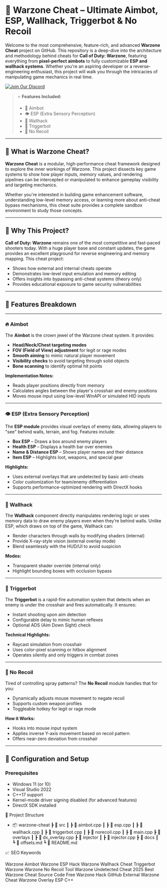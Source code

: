 # 🚀 Warzone Cheat – Ultimate Aimbot, ESP, Wallhack, Triggerbot & No Recoil

Welcome to the most comprehensive, feature-rich, and advanced **Warzone Cheat** project on GitHub. This repository is a deep-dive into the architecture and methodology behind cheats for **Call of Duty: Warzone**, featuring everything from **pixel-perfect aimbots** to fully customizable **ESP and wallhack systems**. Whether you're an aspiring developer or a reverse-engineering enthusiast, this project will walk you through the intricacies of manipulating game mechanics in real time.

[![Join Our Discord](https://img.shields.io/discord/1174326154207953006?color=5865F2\&label=Join%20Discord\&logo=discord\&style=for-the-badge)](https://discord.com/servers/elusion-cheats-1174326154207953006)

> ⭐ **Features Included:**
> - 🎯 Aimbot
> - 👁️ ESP (Extra Sensory Perception)
> - 🧱 Wallhack
> - 🔫 Triggerbot
> - 🔄 No Recoil

---

## 📌 What is Warzone Cheat?

**Warzone Cheat** is a modular, high-performance cheat framework designed to explore the inner workings of Warzone. This project dissects key game systems to show how player inputs, memory values, and rendering pipelines can be intercepted or manipulated to enhance gameplay visibility and targeting mechanics.

Whether you're interested in building game enhancement software, understanding low-level memory access, or learning more about anti-cheat bypass mechanisms, this cheat suite provides a complete sandbox environment to study those concepts.

---

## 🧠 Why This Project?

**Call of Duty: Warzone** remains one of the most competitive and fast-paced shooters today. With a huge player base and constant updates, the game provides an excellent playground for reverse engineering and memory mapping. This cheat project:
- Shows how external and internal cheats operate
- Demonstrates low-level input emulation and memory editing
- Offers insights into bypassing anti-cheat systems (theory only)
- Provides educational exposure to game security vulnerabilities

---

## 🎯 Features Breakdown

---

### 🔥 Aimbot

The **Aimbot** is the crown jewel of the Warzone cheat system. It provides:
- **Head/Neck/Chest targeting modes**
- **FOV (Field of View) adjustment** for legit or rage modes
- **Smooth aiming** to mimic natural player movement
- **Visibility checks** to avoid targeting through solid objects
- **Bone scanning** to identify optimal hit points

**Implementation Notes:**
- Reads player positions directly from memory
- Calculates angles between the player's crosshair and enemy positions
- Moves mouse input using low-level WinAPI or simulated HID inputs

---

### 👁️ ESP (Extra Sensory Perception)

The **ESP module** provides visual overlays of enemy data, allowing players to "see" behind walls, terrain, and fog. Features include:
- **Box ESP** – Draws a box around enemy players
- **Health ESP** – Displays a health bar over enemies
- **Name & Distance ESP** – Shows player names and their distance
- **Item ESP** – Highlights loot, weapons, and special gear

**Highlights:**
- Uses external overlays that are undetected by basic anti-cheats
- Color customization for team/enemy differentiation
- Supports performance-optimized rendering with DirectX hooks

---

### 🧱 Wallhack

The **Wallhack** component directly manipulates rendering logic or uses memory data to draw enemy players even when they’re behind walls. Unlike ESP, which draws on top of the game, Wallhack can:
- Render characters through walls by modifying shaders (internal)
- Provide X-ray-style vision (external overlay mode)
- Blend seamlessly with the HUD/UI to avoid suspicion

**Modes:**
- Transparent shader override (internal only)
- Highlight bounding boxes with occlusion bypass

---

### 🔫 Triggerbot

The **Triggerbot** is a rapid-fire automation system that detects when an enemy is under the crosshair and fires automatically. It ensures:
- Instant shooting upon aim detection
- Configurable delay to mimic human reflexes
- Optional ADS (Aim Down Sight) check

**Technical Highlights:**
- Raycast simulation from crosshair
- Uses color-pixel scanning or hitbox alignment
- Operates silently and only triggers in combat zones

---

### 🔄 No Recoil

Tired of controlling spray patterns? The **No Recoil** module handles that for you:
- Dynamically adjusts mouse movement to negate recoil
- Supports custom weapon profiles
- Toggleable hotkey for legit or rage mode

**How it Works:**
- Hooks into mouse input system
- Applies inverse Y-axis movement based on recoil pattern
- Offers near-zero deviation from crosshair

---

## 🔧 Configuration and Setup

### Prerequisites
- Windows 11 (or 10)
- Visual Studio 2022
- C++17 support
- Kernel-mode driver signing disabled (for advanced features)
- DirectX SDK installed

📁 Project Structure
- 📦 warzone-cheat
 ┣ 📂 src
 ┃ ┣ 📜 aimbot.cpp
 ┃ ┣ 📜 esp.cpp
 ┃ ┣ 📜 wallhack.cpp
 ┃ ┣ 📜 triggerbot.cpp
 ┃ ┣ 📜 norecoil.cpp
 ┃ ┣ 📜 main.cpp
 ┣ 📂 overlays
 ┃ ┣ 📜 dx_overlay.cpp
 ┣ 📂 injector
 ┃ ┣ 📜 injector.cpp
 ┣ 📂 docs
 ┃ ┗ 📜 offsets.md
 ┗ 📜 README.md

📈 SEO Keywords

Warzone Aimbot
Warzone ESP Hack
Warzone Wallhack Cheat
Triggerbot Warzone
Warzone No Recoil Tool
Warzone Undetected Cheat 2025
Best Warzone Cheat Source Code
Free Warzone Hack GitHub
External Warzone Cheat
Warzone Overlay ESP C++
